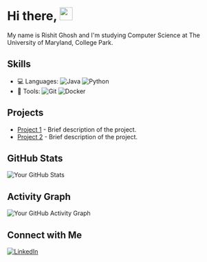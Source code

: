 # Hi there, <img src="https://raw.githubusercontent.com/MartinHeinz/MartinHeinz/master/wave.gif" width="30px">
My name is Rishit Ghosh and I'm studying Computer Science at The University of Maryland, College Park.

## Skills
- 💻 Languages: ![Java](https://img.shields.io/badge/-Java-333333?style=flat&logo=java) ![Python](https://img.shields.io/badge/-Python-333333?style=flat&logo=python)
- 🔧 Tools: ![Git](https://img.shields.io/badge/-Git-333333?style=flat&logo=git) ![Docker](https://img.shields.io/badge/-Docker-333333?style=flat&logo=docker)

## Projects
- [Project 1](https://github.com/yourusername/project1) - Brief description of the project.
- [Project 2](https://github.com/yourusername/project2) - Brief description of the project.

## GitHub Stats
![Your GitHub Stats](https://github-readme-stats.vercel.app/api?username=yourusername&show_icons=true)

## Activity Graph
![Your GitHub Activity Graph](https://activity-graph.herokuapp.com/graph?username=yourusername&theme=dracula)

## Connect with Me
[![LinkedIn](https://img.shields.io/badge/-LinkedIn-0077B5?style=flat&logo=linkedin)](https://www.linkedin.com/in/rishit-ghosh-077a24162/)

